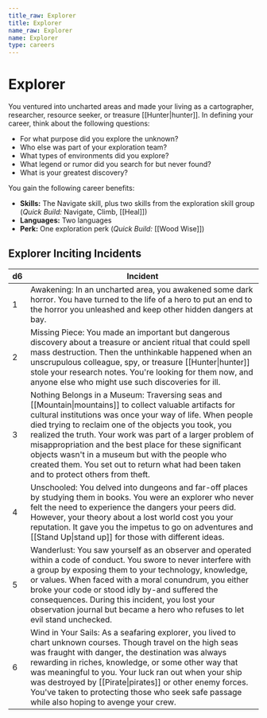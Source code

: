 ```yaml
---
title_raw: Explorer
title: Explorer
name_raw: Explorer
name: Explorer
type: careers
---
```


# Explorer

You ventured into uncharted areas and made your living as a cartographer, researcher, resource seeker, or treasure [[Hunter|hunter]]. In defining your career, think about the following questions:

- For what purpose did you explore the unknown?
- Who else was part of your exploration team?
- What types of environments did you explore?
- What legend or rumor did you search for but never found?
- What is your greatest discovery?

You gain the following career benefits:

- **Skills:** The Navigate skill, plus two skills from the exploration skill group (*Quick Build:* Navigate, Climb, [[Heal]])
- **Languages:** Two languages
- **Perk:** One exploration perk (*Quick Build:* [[Wood Wise]])

## Explorer Inciting Incidents

| d6  | Incident                                                                                                                                                                                                                                                                                                                                                                                                                                                                                             |
| --- | ---------------------------------------------------------------------------------------------------------------------------------------------------------------------------------------------------------------------------------------------------------------------------------------------------------------------------------------------------------------------------------------------------------------------------------------------------------------------------------------------------- |
| 1   | Awakening: In an uncharted area, you awakened some dark horror. You have turned to the life of a hero to put an end to the horror you unleashed and keep other hidden dangers at bay.                                                                                                                                                                                                                                                                                                                |
| 2   | Missing Piece: You made an important but dangerous discovery about a treasure or ancient ritual that could spell mass destruction. Then the unthinkable happened when an unscrupulous colleague, spy, or treasure [[Hunter\|hunter]] stole your research notes. You're looking for them now, and anyone else who might use such discoveries for ill.                                                                                                                                                 |
| 3   | Nothing Belongs in a Museum: Traversing seas and [[Mountain\|mountains]] to collect valuable artifacts for cultural institutions was once your way of life. When people died trying to reclaim one of the objects you took, you realized the truth. Your work was part of a larger problem of misappropriation and the best place for these significant objects wasn't in a museum but with the people who created them. You set out to return what had been taken and to protect others from theft. |
| 4   | Unschooled: You delved into dungeons and far-off places by studying them in books. You were an explorer who never felt the need to experience the dangers your peers did. However, your theory about a lost world cost you your reputation. It gave you the impetus to go on adventures and [[Stand Up\|stand up]] for those with different ideas.                                                                                                                                                   |
| 5   | Wanderlust: You saw yourself as an observer and operated within a code of conduct. You swore to never interfere with a group by exposing them to your technology, knowledge, or values. When faced with a moral conundrum, you either broke your code or stood idly by-and suffered the consequences. During this incident, you lost your observation journal but became a hero who refuses to let evil stand unchecked.                                                                             |
| 6   | Wind in Your Sails: As a seafaring explorer, you lived to chart unknown courses. Though travel on the high seas was fraught with danger, the destination was always rewarding in riches, knowledge, or some other way that was meaningful to you. Your luck ran out when your ship was destroyed by [[Pirate\|pirates]] or other enemy forces. You've taken to protecting those who seek safe passage while also hoping to avenge your crew.                                                         |
